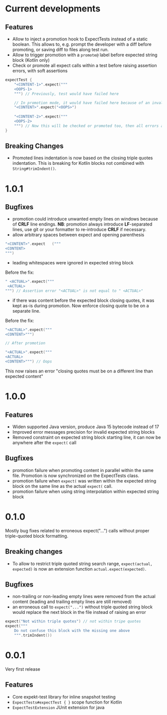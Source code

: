 # Current developments

## Features
- Allow to inject a promotion hook to ExpectTests instead of a static boolean. This allows to, e.g. prompt the developer with a diff before promoting, or saving diff to files along test run.
- Allow to trigger promotion with a `promote@` label before expected string block (Kotlin only)
- Check or promote all expect calls within a test before raising assertion errors, with soft assertions
```kotlin
expectTest {
    "<CONTENT-1>".expect("""
    <OOPS-1>
    """) // Previously, test would have failed here

    // In promotion mode, it would have failed here because of an invalid single-quoted string
    "<CONTENT>".expect("<OOPS>")
    
    "<CONTENT-2>".expect("""
    <OOPS-2>
    """) // Now this will be checked or promoted too, then all errors are still raised
}
```

## Breaking Changes
- Promoted lines indentation is now based on the closing triple quotes indentation. This is breaking for Kotlin blocks not combined with `String#trimIndent()`.

# 1.0.1
## Bugfixes

- promotion could introduce unwanted empty lines on windows because of **CRLF** line endings. **NB**: promotion always introduce **LF**-separated lines, use git or your formatter to re-introduce **CRLF** if necessary.
- allow arbitrary spaces between expect and opening parenthesis
```kotlin
"<CONTENT>".expect   ("""
<CONTENT>
""")
```
- leading whitespaces were ignored in expected string block

Before the fix:
```kotlin
" <ACTUAL>".expect("""
 <ACTUAL>
""") // Assertion error "<ACTUAL>" is not equal to " <ACTUAL>"
```
- if there was content before the expected block closing quotes, it was kept as-is during promotion. Now enforce closing quote to be on a separate line.

Before the fix:
```kotlin
"<ACTUAL>".expect("""
<CONTENT>""")

// After promotion

"<ACTUAL>".expect("""
<ACTUAL>
<CONTENT>""") // Oops
```
This now raises an error "closing quotes must be on a different line than expected content"

# 1.0.0
## Features

- Widen supported Java version, produce Java 15 bytecode instead of 17
- Improved error messages precision for invalid expected string blocks
- Removed constraint on expected string block starting line, it can now be anywhere after the `expect(` call

## Bugfixes

- promotion failure when promoting content in parallel within the same file. Promotion is now synchronized on the ExpectTests class.
- promotion failure when `expect(` was written within the expected string block on the same line as the actual `expect(` call.
- promotion failure when using string interpolation within expected string block

# 0.1.0
Mostly bug fixes related to erroneous expect("...") calls without proper triple-quoted block formatting.

## Breaking changes
- To allow to restrict triple quoted string search range, `expect(actual, expected)` is now an extension function `actual.expect(expected)`.

## Bugfixes
- non-trailing or non-leading empty lines were removed from the actual content (leading and trailing empty lines are still removed)
- an erroneous call to `expect("...")` without triple quoted string block would replace the next block in the file instead of raising an error
```kotlin
expect("Not within triple quotes") // not within tripe quotes
expect("""
    Do not confuse this block with the missing one above
    """.trimIndent())
```

# 0.0.1
Very first release

## Features
- Core expekt-test library for inline snapshot testing
- `ExpectTests#expectTest { }` scope function for Kotlin
- `ExpectTestExtension` JUnit extension for java